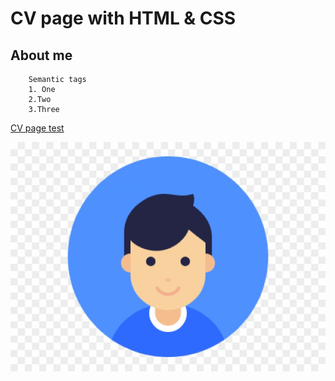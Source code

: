 # CV page with HTML & CSS

## About me

```
    Semantic tags
    1. One
    2.Two
    3.Three
```
[CV page test](https://dmitryroad.github.io/cv_page/)

![image](img/avatar.png)
